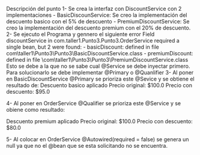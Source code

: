 Descripción del punto
1- Se crea la interfaz con DiscountService con 2 implementaciones 
    - BasicDiscounService: Se creo la implementación del descuento basico con el 5% de descuento
    - PremiumDiscountService: Se creo la implementación del descuento premium con el 20% de descuento.
2- Se ejecuto el Programa y gennero el siguiente error
Field discountService in com.taller1.Punto3.Punto3.OrderService required a single bean, but 2 were found:
        - basicDiscount: defined in file com\taller1\Punto3\Punto3\BasicDiscountService.class
        - premiumDiscount: defined in file \com\taller1\Punto3\Punto3\PremiumDiscountService.class  
Esto se debe a la que no se sabe cual @Service se debe inyectar primero.
Para solucionarlo se debe implementar @Primary o @Quanlifier
3- Al poner en BasicDiscountService @Primary se prioriza este @Sevice y se obtiene el resultado de:
    Descuento basico aplicado
    Precio original: $100.0
    Precio con descuento: $95.0

4- Al poner en OrderService @Qualifier se prioriza este @Service y se obiene como resultado:

Descuento premium aplicado
Precio original: $100.0
Precio con descuento: $80.0

5- Al colocar en OrderService @Autowired(required = false) se genera un null ya que no el @bean que se esta solicitando no se encuentra.
